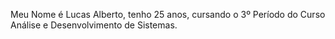 Meu Nome é Lucas Alberto, tenho 25 anos,  cursando o 3º Período do Curso Análise e Desenvolvimento de Sistemas.
